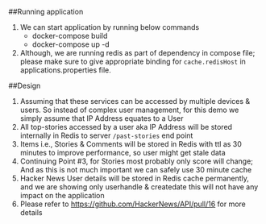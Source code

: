 ##Running application
1. We can start application by running below commands
    * docker-compose build
    * docker-compose up -d
2. Although, we are running redis as part of dependency in compose file; please make sure to give appropriate binding for `cache.redisHost` in applications.properties file. 


##Design
1. Assuming that these services can be accessed by multiple devices & users. So instead of complex user management, for this demo we simply assume that IP Address equates to a User
2. All top-stories accessed by a user aka IP Address will be stored internally in Redis to server `/past-stories` end point
3. Items i.e., Stories & Comments will be stored in Redis with ttl as 30 minutes to improve performance, so user might get stale data
4. Continuing Point #3, for Stories most probably only score will change; And as this is not much important we can safely use 30 minute cache
5. Hacker News User details will be stored in Redis cache permanently, and we are showing only userhandle & createdate this will not have any impact on the application
6. Please refer to https://github.com/HackerNews/API/pull/16 for more details
 